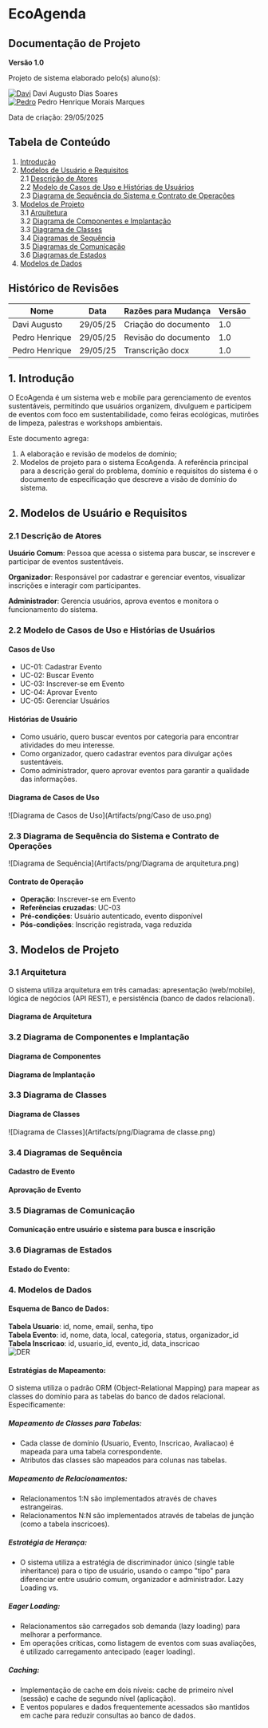 # EcoAgenda

## Documentação de Projeto

**Versão 1.0**      

Projeto de sistema elaborado pelo(s) aluno(s):

[![Davi](https://avatars0.githubusercontent.com/u/113954562?s=50 "Davi Augusto Dias Soares")](https://github.com/daviaugustoo) Davi Augusto Dias Soares                 
[![Pedro](https://avatars.githubusercontent.com/u/65373363?s=50 "Pedro Henrique Morais Marques")](https://github.com/MoraisGordo) Pedro Henrique Morais Marques           

Data de criação: 29/05/2025

## Tabela de Conteúdo

1. [Introdução](#1-introdução)         
2. [Modelos de Usuário e Requisitos](#2-modelos-de-usuário-e-requisitos)             
   2.1 [Descrição de Atores](#21-descrição-de-atores)          
   2.2 [Modelo de Casos de Uso e Histórias de Usuários](#22-modelo-de-casos-de-uso-e-histórias-de-usuários)               
   2.3 [Diagrama de Sequência do Sistema e Contrato de Operações](#23-diagrama-de-sequência-do-sistema-e-contrato-de-operações)            
3. [Modelos de Projeto](#3-modelos-de-projeto)           
   3.1 [Arquitetura](#31-arquitetura)           
   3.2 [Diagrama de Componentes e Implantação](#32-diagrama-de-componentes-e-implantação)          
   3.3 [Diagrama de Classes](#33-diagrama-de-classes)           
   3.4 [Diagramas de Sequência](#34-diagramas-de-sequência)          
   3.5 [Diagramas de Comunicação](#35-diagramas-de-comunicação)           
   3.6 [Diagramas de Estados](#36-diagramas-de-estados)           
4. [Modelos de Dados](#4-modelos-de-dados)                 

## Histórico de Revisões

| Nome | Data | Razões para Mudança | Versão |
|---|---|---|---|
| Davi Augusto | 29/05/25 | Criação do documento | 1.0 |
| Pedro Henrique | 29/05/25 | Revisão do documento | 1.0 |
| Pedro Henrique | 29/05/25 | Transcrição docx | 1.0 |

## 1. Introdução

O EcoAgenda é um sistema web e mobile para gerenciamento de eventos sustentáveis, permitindo que usuários organizem, divulguem e participem de eventos com foco em sustentabilidade, como feiras ecológicas, mutirões de limpeza, palestras e workshops ambientais.

Este documento agrega: 
1. A elaboração e revisão de modelos de domínio;
2. Modelos de projeto para o sistema EcoAgenda. A referência principal para a descrição geral do problema, domínio e requisitos do sistema é o documento de especificação que descreve a visão de domínio do sistema.

## 2. Modelos de Usuário e Requisitos              

### 2.1 Descrição de Atores

**Usuário Comum**: Pessoa que acessa o sistema para buscar, se inscrever e participar de eventos sustentáveis.

**Organizador**: Responsável por cadastrar e gerenciar eventos, visualizar inscrições e interagir com participantes.

**Administrador**: Gerencia usuários, aprova eventos e monitora o funcionamento do sistema.

### 2.2 Modelo de Casos de Uso e Histórias de Usuários  

#### Casos de Uso

- UC-01: Cadastrar Evento
- UC-02: Buscar Evento
- UC-03: Inscrever-se em Evento
- UC-04: Aprovar Evento
- UC-05: Gerenciar Usuários

#### Histórias de Usuário

- Como usuário, quero buscar eventos por categoria para encontrar atividades do meu interesse.
- Como organizador, quero cadastrar eventos para divulgar ações sustentáveis.
- Como administrador, quero aprovar eventos para garantir a qualidade das informações.

#### Diagrama de Casos de Uso

![Diagrama de Casos de Uso](Artifacts/png/Caso de uso.png)

### 2.3 Diagrama de Sequência do Sistema e Contrato de Operações

![Diagrama de Sequência](Artifacts/png/Diagrama de arquitetura.png)

#### Contrato de Operação

- **Operação**: Inscrever-se em Evento         
- **Referências cruzadas**: UC-03
- **Pré-condições**: Usuário autenticado, evento disponível
- **Pós-condições**: Inscrição registrada, vaga reduzida

## 3. Modelos de Projeto

### 3.1 Arquitetura

O sistema utiliza arquitetura em três camadas: apresentação (web/mobile), lógica de negócios (API REST), e persistência (banco de dados relacional).

#### Diagrama de Arquitetura

<!-- Não há PNG específico, manter vazio ou adicionar se houver -->

### 3.2 Diagrama de Componentes e Implantação

#### Diagrama de Componentes

<!-- Não há PNG específico, manter vazio ou adicionar se houver -->

#### Diagrama de Implantação

<!-- Não há PNG específico, manter vazio ou adicionar se houver -->

### 3.3 Diagrama de Classes

#### Diagrama de Classes

![Diagrama de Classes](Artifacts/png/Diagrama de classe.png)

### 3.4 Diagramas de Sequência

#### Cadastro de Evento

<!-- Não há PNG específico, manter vazio ou adicionar se houver -->

#### Aprovação de Evento

<!-- Não há PNG específico, manter vazio ou adicionar se houver -->

### 3.5 Diagramas de Comunicação

#### Comunicação entre usuário e sistema para busca e inscrição

<!-- Não há PNG específico, manter vazio ou adicionar se houver -->

### 3.6 Diagramas de Estados

#### Estado do Evento:

<!-- Não há PNG específico, manter vazio ou adicionar se houver -->

### 4. Modelos de Dados

#### Esquema de Banco de Dados:

**Tabela Usuario**: id, nome, email, senha, tipo          
**Tabela Evento**: id, nome, data, local, categoria, status, organizador_id             
**Tabela Inscricao**: id, usuario_id, evento_id, data_inscricao     
![DER](Artifacts/png/DER.png)           

#### Estratégias de Mapeamento:

O sistema utiliza o padrão ORM (Object-Relational Mapping) para mapear as classes do domínio para as tabelas do banco de dados relacional. Especificamente:

##### Mapeamento de Classes para Tabelas:

- Cada classe de domínio (Usuario, Evento, Inscricao, Avaliacao) é mapeada para uma tabela correspondente.
- Atributos das classes são mapeados para colunas nas tabelas.

##### Mapeamento de Relacionamentos:

- Relacionamentos 1:N são implementados através de chaves estrangeiras.
- Relacionamentos N:N são implementados através de tabelas de junção (como a tabela inscricoes).

##### Estratégia de Herança:

- O sistema utiliza a estratégia de discriminador único (single table inheritance) para o tipo de usuário, usando o campo "tipo" para diferenciar entre usuário comum, organizador e administrador.
Lazy Loading vs. 

##### Eager Loading:

- Relacionamentos são carregados sob demanda (lazy loading) para melhorar a performance.
- Em operações críticas, como listagem de eventos com suas avaliações, é utilizado carregamento antecipado (eager loading).

##### Caching:

- Implementação de cache em dois níveis: cache de primeiro nível (sessão) e cache de segundo nível (aplicação).
- E ventos populares e dados frequentemente acessados são mantidos em cache para reduzir consultas ao banco de dados.